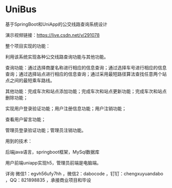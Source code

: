 # UniBus
基于SpringBoot和UniApp的公交线路查询系统设计

演示视频链接：https://live.csdn.net/v/291078

整个项目实现的功能：

利用该系统实现各种公交线路查询功能与其他功能。

查询功能：通过选择商厦名称进行相应的信息查询；通过选择车号进行相应的信息查询；通过选择站点进行相应的信息查询；通过采用最短路径算法查找任意两个站点之间的最短乘车路线。

其他功能：完成车次和站点添加功能；完成车次和站点更新功能；完成车次和站点删除功能；

实现用户登录验证功能；用户注册信息功能；用户注销功能；

查看用户留言功能；

管理员登录验证功能；管理员注销功能。

用到的技术：

后端java语言，springboot框架，MySql数据库

用户前端uniapp实现h5，管理员前端是电脑端。

详询 微信1：egvh56ufy7hh ，微信2：dabocode ，钉钉：chengxuyuandabo ，QQ：821898835 ，承接商业项目和毕设
